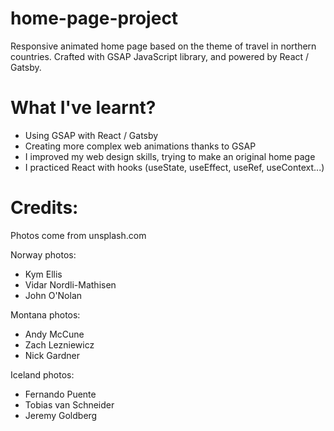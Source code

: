 # home-page-project

Responsive animated home page based on the theme of travel in northern countries. Crafted with GSAP JavaScript library, and powered by React / Gatsby.

# What I've learnt?

- Using GSAP with React / Gatsby
- Creating more complex web animations thanks to GSAP
- I improved my web design skills, trying to make an original home page
- I practiced React with hooks (useState, useEffect, useRef, useContext...)

# Credits:

Photos come from unsplash.com

Norway photos:

- Kym Ellis
- Vidar Nordli-Mathisen
- John O'Nolan

Montana photos:

- Andy McCune
- Zach Lezniewicz
- Nick Gardner

Iceland photos:

- Fernando Puente
- Tobias van Schneider
- Jeremy Goldberg
